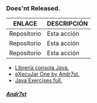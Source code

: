 ### Does'nt Released.


| ENLACE | DESCRIPCIÓN   |
| ------------- | ------------- |
| Repositorio | Esta acción |
| Repositorio | Esta acción |
| Repositorio | Esta acción |




* [Librería consola Java.](https://github.com/Andr7st/Java-lib-Consola)
* [eXecuJar One by Andr7st.](https://github.com/Andr7st/Java-eXecuJar-uno)
* [Java Exercises full.](https://github.com/Andr7st/Java-Exercises-Full)

##### [Andr7st](https://github.com/Andr7st/index)



